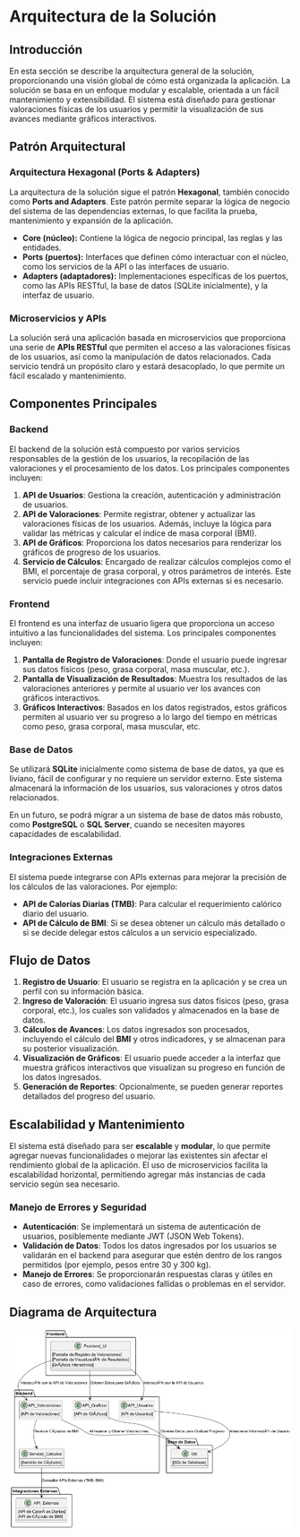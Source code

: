# **Arquitectura de la Solución**

## **Introducción**

En esta sección se describe la arquitectura general de la solución, proporcionando una visión global de cómo está organizada la aplicación. La solución se basa en un enfoque modular y escalable, orientada a un fácil mantenimiento y extensibilidad. El sistema está diseñado para gestionar valoraciones físicas de los usuarios y permitir la visualización de sus avances mediante gráficos interactivos.

## **Patrón Arquitectural**

### **Arquitectura Hexagonal (Ports & Adapters)**

La arquitectura de la solución sigue el patrón **Hexagonal**, también conocido como **Ports and Adapters**. Este patrón permite separar la lógica de negocio del sistema de las dependencias externas, lo que facilita la prueba, mantenimiento y expansión de la aplicación.

- **Core (núcleo):** Contiene la lógica de negocio principal, las reglas y las entidades.
- **Ports (puertos):** Interfaces que definen cómo interactuar con el núcleo, como los servicios de la API o las interfaces de usuario.
- **Adapters (adaptadores):** Implementaciones específicas de los puertos, como las APIs RESTful, la base de datos (SQLite inicialmente), y la interfaz de usuario.

### **Microservicios y APIs**

La solución será una aplicación basada en microservicios que proporciona una serie de **APIs RESTful** que permiten el acceso a las valoraciones físicas de los usuarios, así como la manipulación de datos relacionados. Cada servicio tendrá un propósito claro y estará desacoplado, lo que permite un fácil escalado y mantenimiento.

## **Componentes Principales**

### **Backend**

El backend de la solución está compuesto por varios servicios responsables de la gestión de los usuarios, la recopilación de las valoraciones y el procesamiento de los datos. Los principales componentes incluyen:

1. **API de Usuarios**: Gestiona la creación, autenticación y administración de usuarios.
2. **API de Valoraciones**: Permite registrar, obtener y actualizar las valoraciones físicas de los usuarios. Además, incluye la lógica para validar las métricas y calcular el índice de masa corporal (BMI).
3. **API de Gráficos**: Proporciona los datos necesarios para renderizar los gráficos de progreso de los usuarios.
4. **Servicio de Cálculos**: Encargado de realizar cálculos complejos como el BMI, el porcentaje de grasa corporal, y otros parámetros de interés. Este servicio puede incluir integraciones con APIs externas si es necesario.

### **Frontend**

El frontend es una interfaz de usuario ligera que proporciona un acceso intuitivo a las funcionalidades del sistema. Los principales componentes incluyen:

1. **Pantalla de Registro de Valoraciones**: Donde el usuario puede ingresar sus datos físicos (peso, grasa corporal, masa muscular, etc.).
2. **Pantalla de Visualización de Resultados**: Muestra los resultados de las valoraciones anteriores y permite al usuario ver los avances con gráficos interactivos.
3. **Gráficos Interactivos**: Basados en los datos registrados, estos gráficos permiten al usuario ver su progreso a lo largo del tiempo en métricas como peso, grasa corporal, masa muscular, etc.

### **Base de Datos**

Se utilizará **SQLite** inicialmente como sistema de base de datos, ya que es liviano, fácil de configurar y no requiere un servidor externo. Este sistema almacenará la información de los usuarios, sus valoraciones y otros datos relacionados.

En un futuro, se podrá migrar a un sistema de base de datos más robusto, como **PostgreSQL** o **SQL Server**, cuando se necesiten mayores capacidades de escalabilidad.

### **Integraciones Externas**

El sistema puede integrarse con APIs externas para mejorar la precisión de los cálculos de las valoraciones. Por ejemplo:

- **API de Calorías Diarias (TMB)**: Para calcular el requerimiento calórico diario del usuario.
- **API de Cálculo de BMI**: Si se desea obtener un cálculo más detallado o si se decide delegar estos cálculos a un servicio especializado.

## **Flujo de Datos**

1. **Registro de Usuario**: El usuario se registra en la aplicación y se crea un perfil con su información básica.
2. **Ingreso de Valoración**: El usuario ingresa sus datos físicos (peso, grasa corporal, etc.), los cuales son validados y almacenados en la base de datos.
3. **Cálculos de Avances**: Los datos ingresados son procesados, incluyendo el cálculo del **BMI** y otros indicadores, y se almacenan para su posterior visualización.
4. **Visualización de Gráficos**: El usuario puede acceder a la interfaz que muestra gráficos interactivos que visualizan su progreso en función de los datos ingresados.
5. **Generación de Reportes**: Opcionalmente, se pueden generar reportes detallados del progreso del usuario.

## **Escalabilidad y Mantenimiento**

El sistema está diseñado para ser **escalable** y **modular**, lo que permite agregar nuevas funcionalidades o mejorar las existentes sin afectar el rendimiento global de la aplicación. El uso de microservicios facilita la escalabilidad horizontal, permitiendo agregar más instancias de cada servicio según sea necesario.

### **Manejo de Errores y Seguridad**

- **Autenticación**: Se implementará un sistema de autenticación de usuarios, posiblemente mediante JWT (JSON Web Tokens).
- **Validación de Datos**: Todos los datos ingresados por los usuarios se validarán en el backend para asegurar que estén dentro de los rangos permitidos (por ejemplo, pesos entre 30 y 300 kg).
- **Manejo de Errores**: Se proporcionarán respuestas claras y útiles en caso de errores, como validaciones fallidas o problemas en el servidor.

## **Diagrama de Arquitectura**

![Diagrama de arquitectura](../resources/arquitectura.png)
